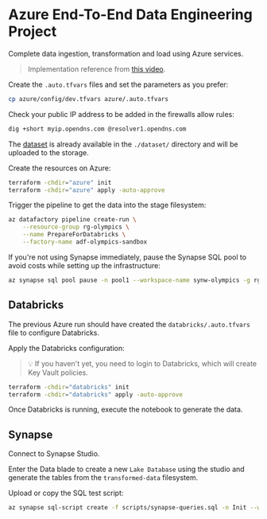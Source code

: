 # Azure End-To-End Data Engineering Project

Complete data ingestion, transformation and load using Azure services.

> Implementation reference from [this video][1].

Create the `.auto.tfvars` files and set the parameters as you prefer:

```sh
cp azure/config/dev.tfvars azure/.auto.tfvars
```

Check your public IP address to be added in the firewalls allow rules:

```sh
dig +short myip.opendns.com @resolver1.opendns.com
```

The [dataset][2] is already available in the `./dataset/` directory and will be uploaded to the storage.

Create the resources on Azure:

```sh
terraform -chdir="azure" init
terraform -chdir="azure" apply -auto-approve
```

Trigger the pipeline to get the data into the stage filesystem:

```sh
az datafactory pipeline create-run \
    --resource-group rg-olympics \
    --name PrepareForDatabricks \
    --factory-name adf-olympics-sandbox
```

If you're not using Synapse immediately, pause the Synapse SQL pool to avoid costs while setting up the infrastructure:

```sh
az synapse sql pool pause -n pool1 --workspace-name synw-olympics -g rg-olympics
```

## Databricks

The previous Azure run should have created the `databricks/.auto.tfvars` file to configure Databricks.

Apply the Databricks configuration:

> 💡 If you haven't yet, you need to login to Databricks, which will create Key Vault policies.

```sh
terraform -chdir="databricks" init
terraform -chdir="databricks" apply -auto-approve
```

Once Databricks is running, execute the notebook to generate the data.

## Synapse

Connect to Synapse Studio.

Enter the Data blade to create a new `Lake Database` using the studio and generate the tables from the `transformed-data` filesystem.

Upload or copy the SQL test script:

```sh
az synapse sql-script create -f scripts/synapse-queries.sql -n Init --workspace-name synw-olympics --sql-pool-name pool1 --sql-database-name pool1
```


[1]: https://youtu.be/IaA9YNlg5hM?list=PL_ko60AZHL-pWXeO6YouiE-ZQlM02duKy
[2]: https://www.kaggle.com/datasets/arjunprasadsarkhel/2021-olympics-in-tokyo
